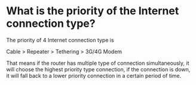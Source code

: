 # What is the priority of the Internet connection type?

The priority of 4 Internet connection type is

Cable > Repeater > Tethering > 3G/4G Modem

That means if the router has multiple type of connection simultaneously, it will choose the highest priority type connection, if the connection is down, it will fall back to a lower priority connection in a certain period of time.
